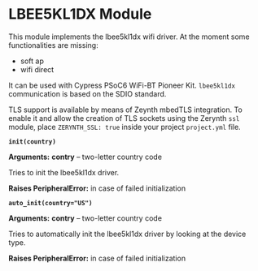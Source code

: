 # LBEE5KL1DX Module

This module implements the lbee5kl1dx wifi driver. At the moment some functionalities are missing:

* soft ap
* wifi direct

It can be used with Cypress PSoC6 WiFi-BT Pioneer Kit.
`lbee5kl1dx` communication is based on the SDIO standard.

TLS support is available by means of Zeynth mbedTLS integration.
To enable it and allow the creation of TLS sockets using the Zerynth `ssl` module, place `ZERYNTH_SSL: true` inside your project `project.yml` file.


**`init(country)`**


**Arguments:** **contry** – two-letter country code


Tries to init the lbee5kl1dx driver.

**Raises PeripheralError:**  in case of failed initialization



**`auto_init(country="US")`**


**Arguments:** **contry** – two-letter country code


Tries to automatically init the lbee5kl1dx driver by looking at the device type.

**Raises PeripheralError:** in case of failed initialization
<!--stackedit_data:
eyJoaXN0b3J5IjpbMjA5Mjk5MzMxNV19
-->